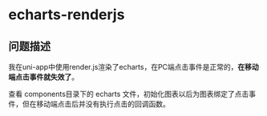 # echarts-renderjs

## 问题描述

我在uni-app中使用render.js渲染了echarts，在PC端点击事件是正常的，**在移动端点击事件就失效了**。

查看 components目录下的 echarts 文件，初始化图表以后为图表绑定了点击事件，但在移动端点击后并没有执行点击的回调函数。
